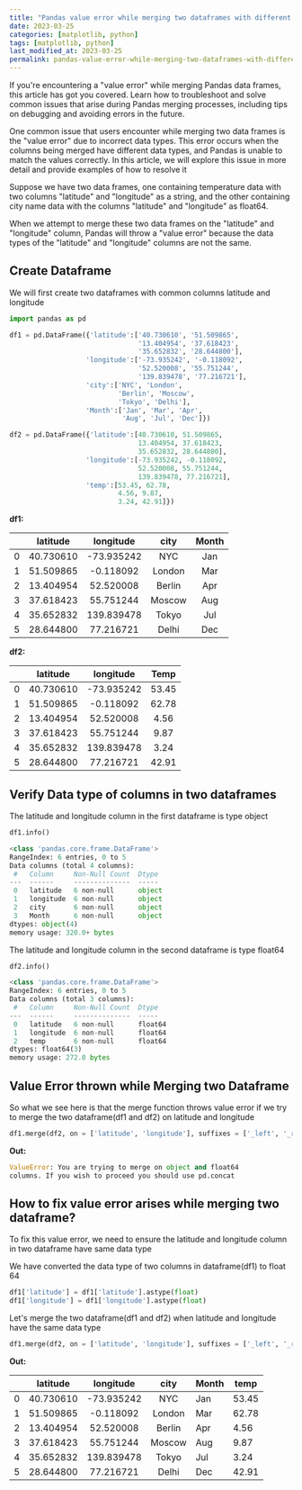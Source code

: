 ```yaml
---
title: "Pandas value error while merging two dataframes with different data types"
date: 2023-03-25
categories: [matplotlib, python]
tags: [matplotlib, python]
last_modified_at: 2023-03-25
permalink: pandas-value-error-while-merging-two-dataframes-with-different-data-types
---
```


If you're encountering a "value error" while merging Pandas data frames, this article has got you covered. Learn how to troubleshoot and solve common issues that arise during Pandas merging processes, including tips on debugging and avoiding errors in the future.

One common issue that users encounter while merging two data frames is the "value error" due to incorrect data types. This error occurs when the columns being merged have different data types, and Pandas is unable to match the values correctly. In this article, we will explore this issue in more detail and provide examples of how to resolve it

Suppose we have two data frames, one containing temperature data with two columns "latitude" and "longitude" as a string, and the other containing city name data with the columns "latitude" and "longitude" as float64. 

When we attempt to merge these two data frames on the "latitude" and "longitude" column, Pandas will throw a "value error" because the data types of the "latitude" and "longitude" columns are not the same.

## Create Dataframe

We will first create two dataframes with common columns latitude and longitude

```python
import pandas as pd

df1 = pd.DataFrame({'latitude':['40.730610', '51.509865', 
                                '13.404954', '37.618423',   
                                '35.652832', '28.644800'],
                   'longitude':['-73.935242', '-0.118092', 
                                '52.520008', '55.751244', 
                                '139.839478', '77.216721'],
                   'city':['NYC', 'London', 
                           'Berlin', 'Moscow', 
                           'Tokyo', 'Delhi'],
                   'Month':['Jan', 'Mar', 'Apr', 
                            'Aug', 'Jul', 'Dec']})

df2 = pd.DataFrame({'latitude':[40.730610, 51.509865, 
                                13.404954, 37.618423, 
                                35.652832, 28.644800],
                   'longitude':[-73.935242, -0.118092, 
                                52.520008, 55.751244, 
                                139.839478, 77.216721],
                   'temp':[53.45, 62.78, 
                           4.56, 9.87, 
                           3.24, 42.91]})
```

**df1:**

|      | latitude  | longitude  |  city  | Month |
| ---- | :-------: | :--------: | :----: | :---: |
| 0    | 40.730610 | -73.935242 |  NYC   |  Jan  |
| 1    | 51.509865 | -0.118092  | London |  Mar  |
| 2    | 13.404954 | 52.520008  | Berlin |  Apr  |
| 3    | 37.618423 | 55.751244  | Moscow |  Aug  |
| 4    | 35.652832 | 139.839478 | Tokyo  |  Jul  |
| 5    | 28.644800 | 77.216721  | Delhi  |  Dec  |

**df2:**

|      | latitude  | longitude  | Temp  |
| :--: | :-------: | :--------: | :---: |
|  0   | 40.730610 | -73.935242 | 53.45 |
|  1   | 51.509865 | -0.118092  | 62.78 |
|  2   | 13.404954 | 52.520008  | 4.56  |
|  3   | 37.618423 | 55.751244  | 9.87  |
|  4   | 35.652832 | 139.839478 | 3.24  |
|  5   | 28.644800 | 77.216721  | 42.91 |

## Verify Data type of columns in two dataframes

The latitude and longitude column in the first dataframe is type object

```python
df1.info()
```

```python
<class 'pandas.core.frame.DataFrame'>
RangeIndex: 6 entries, 0 to 5
Data columns (total 4 columns):
 #   Column     Non-Null Count  Dtype 
---  ------     --------------  ----- 
 0   latitude   6 non-null      object
 1   longitude  6 non-null      object
 2   city       6 non-null      object
 3   Month      6 non-null      object
dtypes: object(4)
memory usage: 320.0+ bytes
```

The latitude and longitude column in the second dataframe is type float64

```python
df2.info()
```

```python
<class 'pandas.core.frame.DataFrame'>
RangeIndex: 6 entries, 0 to 5
Data columns (total 3 columns):
 #   Column     Non-Null Count  Dtype  
---  ------     --------------  -----  
 0   latitude   6 non-null      float64
 1   longitude  6 non-null      float64
 2   temp       6 non-null      float64
dtypes: float64(3)
memory usage: 272.0 bytes
```

## Value Error thrown while Merging two Dataframe

So what  we see here is that the merge function throws value error if we try to merge the two dataframe(df1 and df2) on latitude and longitude

```python
df1.merge(df2, on = ['latitude', 'longitude'], suffixes = ['_left', '_right'])
```

**Out:**

```python
ValueError: You are trying to merge on object and float64 
columns. If you wish to proceed you should use pd.concat
```

## How to fix value error arises while merging two dataframe?

To fix this value error, we need to ensure the latitude and longitude column in two dataframe have same data type

We have converted the data type of two columns in dataframe(df1) to float 64

```python
df1['latitude'] = df1['latitude'].astype(float)
df1['longitude'] = df1['longitude'].astype(float)
```

Let's merge the two dataframe(df1 and df2) when latitude and longitude have the same data type

```python
df1.merge(df2, on = ['latitude', 'longitude'], suffixes = ['_left', '_right'])
```

**Out:**

|      | latitude  | longitude  |  city  | Month | temp  |
| :--: | :-------: | :--------: | :----: | ----- | ----- |
|  0   | 40.730610 | -73.935242 |  NYC   | Jan   | 53.45 |
|  1   | 51.509865 | -0.118092  | London | Mar   | 62.78 |
|  2   | 13.404954 | 52.520008  | Berlin | Apr   | 4.56  |
|  3   | 37.618423 | 55.751244  | Moscow | Aug   | 9.87  |
|  4   | 35.652832 | 139.839478 | Tokyo  | Jul   | 3.24  |
|  5   | 28.644800 | 77.216721  | Delhi  | Dec   | 42.91 |

